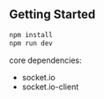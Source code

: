 

## Getting Started

```bash
npm install
npm run dev
```


core dependencies:
- socket.io
- socket.io-client

